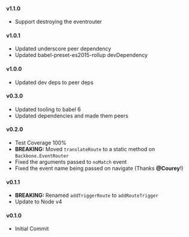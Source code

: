 #### v1.1.0
* Support destroying the eventrouter

#### v1.0.1
* Updated underscore peer dependency
* Updated babel-preset-es2015-rollup devDependency

#### v1.0.0
* Updated dev deps to peer deps

#### v0.3.0

* Updated tooling to babel 6
* Updated dependencies and made them peers

#### v0.2.0

* Test Coverage 100%
* **BREAKING:** Moved `translateRoute` to a static method on `Backbone.EventRouter`
* Fixed the arguments passed to `noMatch` event
* Fixed the event name being passed on navigate (Thanks **@Courey**!)

#### v0.1.1

* **BREAKING:** Renamed `addTriggerRoute` to `addRouteTrigger`
* Update to Node v4

#### v0.1.0

* Initial Commit
